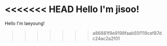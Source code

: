 <<<<<<< HEAD
Hello I'm jisoo!
=======
Hello I'm laeyoung!
>>>>>>> a86881f9e9198faab55f119cef87dc24ac2a2f01
